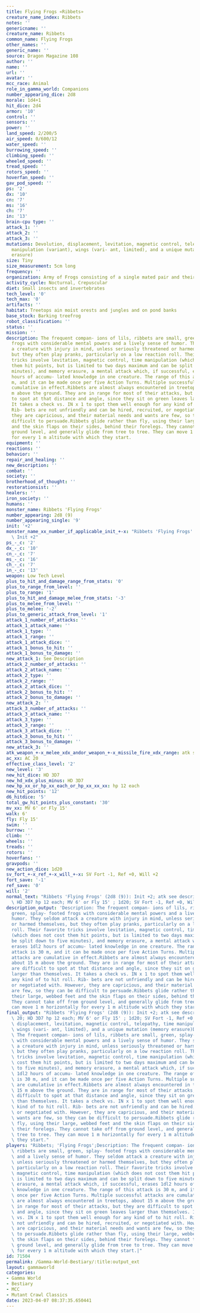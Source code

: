 ```yaml
---
title: Flying Frogs «Ribbets»
creature_name_index: Ribbets
notes: ''
genericname: ''
creature_name: Ribbets
common_name: Flying Frogs
other_names: ''
generic_name: ''
source: Dragon Magazine 108
author: ''
name: ''
url: ''
avatar: ''
mcc_race: Animal
role_in_gamma_world: Companions
number_appearing_dice: 2d8
morale: 1d4+1
hit_dice: 2d4
armor: '10'
control: ''
sensors: ''
power: ''
land_speed: 2/200/5
air_speed: 0/600/12
water_speed: ''
burrowing_speed: ''
climbing_speed: ''
wheeled_speed: ''
tread_speed: ''
rotors_speed: ''
hoverfan_speed: ''
gav_pod_speed: ''
ps: '2'
dx: '10'
cn: '7'
ms: '16'
ch: '7'
in: '13'
brain-cpu type: ''
attack_1: ''
attack_2: ''
attack_3: ''
mutations: Devolution, displacement, levitation, magnetic control, telepathy, time
  manipulation (variant), wings (vari- ant, limited), and a unique mutation (memory
  erasure)
size: Tiny
size_measurement: 5cm long
frequency: ''
organization: Army of Frogs consisting of a single mated pair and their children
activity_cycle: Nocturnal, Crepuscular
diet: Small insects and invertebrates
tech_level: '0'
tech_max: '0'
artifacts: ''
habitat: Treetops ain moist orests and jungles and on pond banks
base_stock: Barking treefrog
robot_classification: ''
status: ''
mission: ''
description: The frequent compan- ions of lils, ribbets are small, green, splay- footed
  frogs with considerable mental powers and a lively sense of humor. They seldom attack
  a creature with injury in mind, unless seriously threatened or harmed themselves,
  but they often play pranks, particularly on a low reaction roll. Their favorite
  tricks involve levitation, magnetic control, time manipulation (which does not cost
  them hit points, but is limited to two days maximum and can be split down to five
  minutes), and memory erasure, a mental attack which, if successful, erases 1dl2
  hours of accumu- lated knowledge in one creature. The range of this attack is 30
  m, and it can be made once per five Action Turns. Multiple successful attacks are
  cumulative in effect.Ribbets are almost always encountered in treetops, about 15
  m above the ground. They are in range for most of their attacks, but they are difficult
  to spot at that distance and angle, since they sit on green leaves larger than themselves.
  It takes a check vs. IN x 1 to spot them well enough for any kind of to hit roll.
  Rib- bets are not unfriendly and can be hired, recruited, or negotiated with. However,
  they are capricious, and their material needs and wants are few, so they can be
  difficult to persuade.Ribbets glide rather than fly, using their large, webbed feet
  and the skin flaps on their sides, behind their forelegs. They cannot take off from
  ground level, and generally glide from tree to tree. They can move 1 m horizontally
  for every 1 m altitude with which they start.
equipment: ''
reactions: ''
behavior: ''
repair_and_healing: ''
new_description: ''
combat: ''
society: ''
brotherhood_of_thought: ''
restorationsist: ''
healers: ''
iron_society: ''
humans: ''
monster_name: Ribbets 'Flying Frogs'
number_appearing: 2d8 (9)
number_appearing_single: '9'
init: '+2'
monster_name_xx_number_if_applicable_init_+-x: "Ribbets 'Flying Frogs' (2d8 (9)):\
  \ Init +2"
ps_-_c: '2'
dx_-_c: '10'
cn_-_c: '7'
ms_-_c: '16'
ch_-_c: '7'
in_-_c: '13'
weapon: Low Tech Level
plus_to_hit_and_damage_range_from_stats: '0'
plus_to_range_from_level: ''
plus_to_range: '1'
plus_to_hit_and_damage_melee_from_stats: '-3'
plus_to_melee_from_level: ''
plus_to_melee: '-2'
plus_to_generic_attack_from_level: '1'
attack_1_number_of_attacks: ''
attack_1_attack_name: ''
attack_1_type: ''
attack_1_range: ''
attack_1_attack_dice: ''
attack_1_bonus_to_hit: ''
attack_1_bonus_to_damage: ''
new_attack_1: See Description
attack_2_number_of_attacks: ''
attack_2_attack_name: ''
attack_2_type: ''
attack_2_range: ''
attack_2_attack_dice: ''
attack_2_bonus_to_hit: ''
attack_2_bonus_to_damage: ''
new_attack_2: ''
attack_3_number_of_attacks: ''
attack_3_attack_name: ''
attack_3_type: ''
attack_3_range: ''
attack_3_attack_dice: ''
attack_3_bonus_to_hit: ''
attack_3_bonus_to_damage: ''
new_attack_3: ''
atk_weapon_+-x_melee_xdx_andor_weapon_+-x_missile_fire_xdx_range: atk see description
ac_xx: AC 20
effective_class_level: '2'
new_level: '3'
new_hit_dice: HD 3D7
new_hd_xdx_plus_minus: HD 3D7
new_hp_xx_or_hp_xx_each_or_hp_xx_xx_xx: hp 12 each
new_hit_points: '12'
d6_hitdice: '5'
total_gw_hit_points_plus_constant: '30'
mv_xx: MV 6' or Fly 15'
walk: 6'
fly: Fly 15'
swim: ''
burrow: ''
climb: ''
wheels: ''
treads: ''
rotors: ''
hoverfans: ''
gravpods: ''
new_action_dice: 1d20
sv_fort_+-x_ref_+-x_will_+-x: SV Fort -1, Ref +0, Will +2
fort_save: '-1'
ref_save: '0'
will: '2'
normal_text: "Ribbets 'Flying Frogs' (2d8 (9)): Init +2; atk see description; AC 20;\
  \ HD 3D7 hp 12 each; MV 6' or Fly 15' ; 1d20; SV Fort -1, Ref +0, Will +2"
description_output: 'Description: The frequent compan- ions of lils, ribbets are small,
  green, splay- footed frogs with considerable mental powers and a lively sense of
  humor. They seldom attack a creature with injury in mind, unless seriously threatened
  or harmed themselves, but they often play pranks, particularly on a low reaction
  roll. Their favorite tricks involve levitation, magnetic control, time manipulation
  (which does not cost them hit points, but is limited to two days maximum and can
  be split down to five minutes), and memory erasure, a mental attack which, if successful,
  erases 1dl2 hours of accumu- lated knowledge in one creature. The range of this
  attack is 30 m, and it can be made once per five Action Turns. Multiple successful
  attacks are cumulative in effect.Ribbets are almost always encountered in treetops,
  about 15 m above the ground. They are in range for most of their attacks, but they
  are difficult to spot at that distance and angle, since they sit on green leaves
  larger than themselves. It takes a check vs. IN x 1 to spot them well enough for
  any kind of to hit roll. Rib- bets are not unfriendly and can be hired, recruited,
  or negotiated with. However, they are capricious, and their material needs and wants
  are few, so they can be difficult to persuade.Ribbets glide rather than fly, using
  their large, webbed feet and the skin flaps on their sides, behind their forelegs.
  They cannot take off from ground level, and generally glide from tree to tree. They
  can move 1 m horizontally for every 1 m altitude with which they start.'
final_output: "Ribbets 'Flying Frogs' (2d8 (9)): Init +2; atk see description; AC\
  \ 20; HD 3D7 hp 12 each; MV 6' or Fly 15' ; 1d20; SV Fort -1, Ref +0, Will +2Devolution,\
  \ displacement, levitation, magnetic control, telepathy, time manipulation (variant),\
  \ wings (vari- ant, limited), and a unique mutation (memory erasure)Description:\
  \ The frequent compan- ions of lils, ribbets are small, green, splay- footed frogs\
  \ with considerable mental powers and a lively sense of humor. They seldom attack\
  \ a creature with injury in mind, unless seriously threatened or harmed themselves,\
  \ but they often play pranks, particularly on a low reaction roll. Their favorite\
  \ tricks involve levitation, magnetic control, time manipulation (which does not\
  \ cost them hit points, but is limited to two days maximum and can be split down\
  \ to five minutes), and memory erasure, a mental attack which, if successful, erases\
  \ 1dl2 hours of accumu- lated knowledge in one creature. The range of this attack\
  \ is 30 m, and it can be made once per five Action Turns. Multiple successful attacks\
  \ are cumulative in effect.Ribbets are almost always encountered in treetops, about\
  \ 15 m above the ground. They are in range for most of their attacks, but they are\
  \ difficult to spot at that distance and angle, since they sit on green leaves larger\
  \ than themselves. It takes a check vs. IN x 1 to spot them well enough for any\
  \ kind of to hit roll. Rib- bets are not unfriendly and can be hired, recruited,\
  \ or negotiated with. However, they are capricious, and their material needs and\
  \ wants are few, so they can be difficult to persuade.Ribbets glide rather than\
  \ fly, using their large, webbed feet and the skin flaps on their sides, behind\
  \ their forelegs. They cannot take off from ground level, and generally glide from\
  \ tree to tree. They can move 1 m horizontally for every 1 m altitude with which\
  \ they start."
players: "Ribbets; 'Flying Frogs';Description: The frequent compan- ions of lils,\
  \ ribbets are small, green, splay- footed frogs with considerable mental powers\
  \ and a lively sense of humor. They seldom attack a creature with injury in mind,\
  \ unless seriously threatened or harmed themselves, but they often play pranks,\
  \ particularly on a low reaction roll. Their favorite tricks involve levitation,\
  \ magnetic control, time manipulation (which does not cost them hit points, but\
  \ is limited to two days maximum and can be split down to five minutes), and memory\
  \ erasure, a mental attack which, if successful, erases 1dl2 hours of accumu- lated\
  \ knowledge in one creature. The range of this attack is 30 m, and it can be made\
  \ once per five Action Turns. Multiple successful attacks are cumulative in effect.Ribbets\
  \ are almost always encountered in treetops, about 15 m above the ground. They are\
  \ in range for most of their attacks, but they are difficult to spot at that distance\
  \ and angle, since they sit on green leaves larger than themselves. It takes a check\
  \ vs. IN x 1 to spot them well enough for any kind of to hit roll. Rib- bets are\
  \ not unfriendly and can be hired, recruited, or negotiated with. However, they\
  \ are capricious, and their material needs and wants are few, so they can be difficult\
  \ to persuade.Ribbets glide rather than fly, using their large, webbed feet and\
  \ the skin flaps on their sides, behind their forelegs. They cannot take off from\
  \ ground level, and generally glide from tree to tree. They can move 1 m horizontally\
  \ for every 1 m altitude with which they start.|"
id: 71504
permalink: /Gamma-World-Bestiary/:title:output_ext
layout: gammaworld
categories:
- Gamma World
- Bestiary
- MCC
- Mutant Crawl Classics
date: 2023-04-07 08:37:35.650441
---
```

